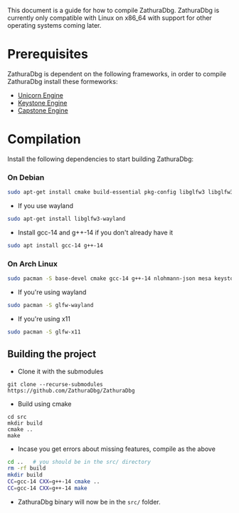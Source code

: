 This document is a guide for how to compile ZathuraDbg. ZathuraDbg is currently only compatible with Linux on x86_64 with support for other operating systems coming later.

# Prerequisites
ZathuraDbg is dependent on the following frameworks, in order to compile ZathuraDbg install these formeworks:
- [Unicorn Engine](https://github.com/unicorn-engine/unicorn/blob/master/docs/COMPILE.md)
- [Keystone Engine](https://github.com/keystone-engine/keystone/blob/master/docs/COMPILE.md)
- [Capstone Engine](https://github.com/capstone-engine/capstone/blob/next/BUILDING.md)

# Compilation
Install the following dependencies to start building ZathuraDbg:
### On Debian
```sh
sudo apt-get install cmake build-essential pkg-config libglfw3 libglfw3-dev nlohmann-json3-dev 
```
- If you use wayland
```sh
sudo apt-get install libglfw3-wayland

```
- Install gcc-14 and g++-14 if you don't already have it 
```sh 
sudo apt install gcc-14 g++-14
```

### On Arch Linux
```sh
sudo pacman -S base-devel cmake gcc-14 g++-14 nlohmann-json mesa keystone
```

- If you're using wayland
```sh
sudo pacman -S glfw-wayland
```
- If you're using x11
```sh
sudo pacman -S glfw-x11
```

## Building the project
- Clone it with the submodules
```
git clone --recurse-submodules https://github.com/ZathuraDbg/ZathuraDbg
```
- Build using cmake
```
cd src
mkdir build
cmake .. 
make
```
- Incase you get errors about missing features, compile as the above
```sh
cd ..   # you should be in the src/ directory 
rm -rf build
mkdir build
CC=gcc-14 CXX=g++-14 cmake .. 
CC=gcc-14 CXX=g++-14 make
```
- ZathuraDbg binary will now be in the `src/` folder.


